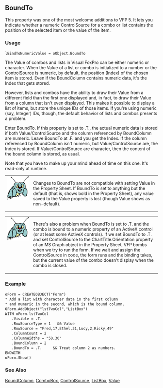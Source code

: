 ## BoundTo

This property was one of the most welcome additions to VFP 5. It lets you indicate whether a numeric ControlSource for a combo or list contains the position of the selected item or the value of the item.

### Usage

```foxpro
lBindToNumericValue = oObject.BoundTo
```

The Value of combos and lists in Visual FoxPro can be either numeric or character. When the Value of a list or combo is initialized to a number or the ControlSource is numeric, by default, the position (Index) of the chosen item is stored. Even if the BoundColumn contains numeric data, it's the Index that gets stored.

However, lists and combos have the ability to draw their Value from a different field than the first one displayed and, in fact, to draw their Value from a column that isn't even displayed. This makes it possible to display a list of items, but store the unique IDs of those items. If you're using numeric (say, Integer) IDs, though, the default behavior of lists and combos presents a problem.

Enter BoundTo. If this property is set to .T., the actual numeric data is stored if both Value/ControlSource and the column referenced by BoundColumn are numeric. Leave BoundTo at .F. and you get the Index. If the column referenced by BoundColumn isn't numeric, but Value/ControlSource are, the Index is stored. If Value/ControlSource are character, then the content of the bound column is stored, as usual.

Note that you have to make up your mind ahead of time on this one. It's read-only at runtime.

<table>
<tr>
  <td width="17%" valign="top">
<img width="95" height="78" src="bug.gif">
  </td>
  <td width=83%>
  <p>Changes to BoundTo are not compatible with setting Value in the Property Sheet. If BoundTo is set to anything but the default (that is, shows bold in the Property Sheet), any value saved to the Value property is lost (though Value shows as non-default).</p>
  </td>
 </tr>
</table>

<table>
<tr>
  <td width="17%" valign="top">
<img width="95" height="77" src="bug.gif">
  </td>
  <td width=83%>
  <p>There's also a problem when BoundTo is set to .T. and the combo is bound to a numeric property of an ActiveX control (or at least some ActiveX controls). If we set BoundTo to .T. and set ControlSource to the ChartTitle.Orientation property of an MS Graph object in the Property Sheet, VFP bombs when we try to run the form. If we wait and assign the ControlSource in code, the form runs and the binding takes, but the current value of the combo doesn't display when the combo is closed.</p>
  </td>
 </tr>
</table>

### Example

```foxpro
oForm = CREATEOBJECT("Form")
* Add a list with character data in the first column
* and numeric in the second, which is the bound column.
OForm.AddObject("lstTwoCol","ListBox")
WITH oForm.lstTwoCol
   .Visible = .T.
   .RowSourceType = 1   && Value
   .RowSource = "Fred,17,Ethel,31,Lucy,2,Ricky,49"
   .ColumnCount = 2
   .ColumnWidths = "50,30"
   .BoundColumn = 2
   .BoundTo = .T.     && Treat column 2 as numbers.
ENDWITH
oForm.Show()
```
### See Also

[BoundColumn](s4g481.md), [ComboBox](s4g489.md), [ControlSource](s4g588.md), [ListBox](s4g489.md), [Value](s4g414.md)